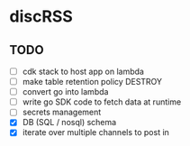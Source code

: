 # discRSS


## TODO

- [ ] cdk stack to host app on lambda
- [ ] make table retention policy DESTROY
- [ ] convert go into lambda
- [ ] write go SDK code to fetch data at runtime
- [ ] secrets management
- [x] DB (SQL / nosql) schema
- [x] iterate over multiple channels to post in
